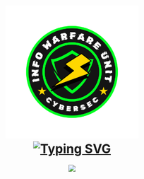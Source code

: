 <h1 align="center">
  <br>
  <a href="#"><img src="https://raw.githubusercontent.com/mkdirlove/mkdirlove/master/2.png" hight="300" width="300" alt=""></a>
  <br>
  <!--<a href="https://git.io/typing-svg"><img src="https://readme-typing-svg.demolab.com?font=Fira+Code&weight=700&size=23&pause=1000&color=00F72F&random=false&width=435&lines=My+crime+is+that+of+curiuosity!" alt="Typing SVG" /></a>-->
  <a href="https://git.io/typing-svg"><img src="https://readme-typing-svg.demolab.com?font=Fira+Code&weight=700&size=16&pause=1000&color=00F72F&width=435&lines=With+great+power+comes+great+responsibility." alt="Typing SVG" /></a>
</h1>

<p align="center"><a href="https://github.com/mkdirlove">
<img src="https://streak-stats.demolab.com?user=mkdirlove&theme=dark">
  <br>
  </p>                                                
